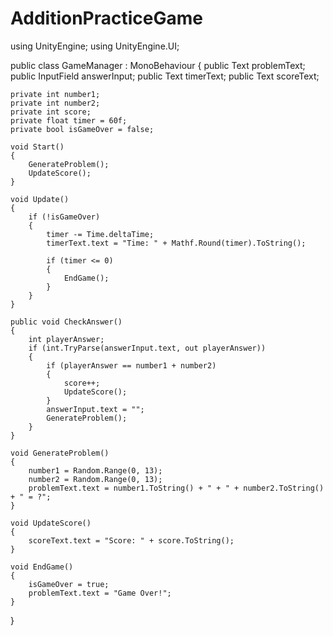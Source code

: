 # AdditionPracticeGame
using UnityEngine;
using UnityEngine.UI;

public class GameManager : MonoBehaviour
{
    public Text problemText;
    public InputField answerInput;
    public Text timerText;
    public Text scoreText;
    
    private int number1;
    private int number2;
    private int score;
    private float timer = 60f;
    private bool isGameOver = false;

    void Start()
    {
        GenerateProblem();
        UpdateScore();
    }

    void Update()
    {
        if (!isGameOver)
        {
            timer -= Time.deltaTime;
            timerText.text = "Time: " + Mathf.Round(timer).ToString();
            
            if (timer <= 0)
            {
                EndGame();
            }
        }
    }

    public void CheckAnswer()
    {
        int playerAnswer;
        if (int.TryParse(answerInput.text, out playerAnswer))
        {
            if (playerAnswer == number1 + number2)
            {
                score++;
                UpdateScore();
            }
            answerInput.text = "";
            GenerateProblem();
        }
    }

    void GenerateProblem()
    {
        number1 = Random.Range(0, 13);
        number2 = Random.Range(0, 13);
        problemText.text = number1.ToString() + " + " + number2.ToString() + " = ?";
    }

    void UpdateScore()
    {
        scoreText.text = "Score: " + score.ToString();
    }

    void EndGame()
    {
        isGameOver = true;
        problemText.text = "Game Over!";
    }
}
